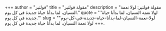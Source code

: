 +++
author = "فولتير"
title = "مقولة فولتير"
description = "مقولة فولتير: لولا نعمة النسيان، لما بدأنا حياة جديدة في كل يوم."
quote = '''لولا نعمة النسيان، لما بدأنا حياة جديدة في كل يوم.'''
slug = "لولا-نعمة-النسيان-لما-بدأنا-حياة-جديدة-في-كل-يوم"
+++
لولا نعمة النسيان، لما بدأنا حياة جديدة في كل يوم.
